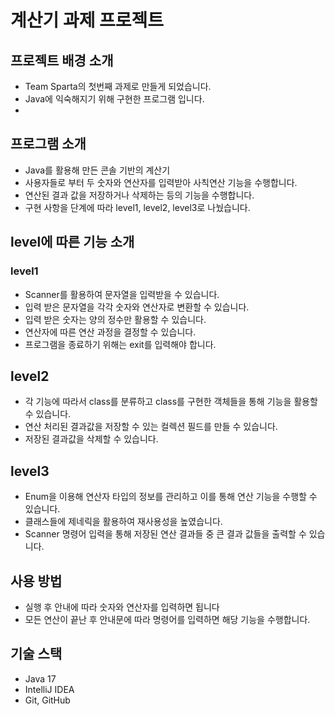 # 계산기 과제 프로젝트
## 프로젝트 배경 소개
- Team Sparta의 첫번째 과제로 만들게 되었습니다.
- Java에 익숙해지기 위해 구현한 프로그램 입니다.
- 
## 프로그램 소개
- Java를 활용해 만든 콘솔 기반의 계산기
- 사용자들로 부터 두 숫자와 연산자를 입력받아 사칙연산 기능을 수행합니다.
- 연산된 결과 값을 저장하거나 삭제하는 등의 기능을 수행합니다.
- 구현 사항을 단계에 따라 level1, level2, level3로 나눴습니다.

## level에 따른 기능 소개
### level1
- Scanner를 활용하여 문자열을 입력받을 수 있습니다.
- 입력 받은 문자열을 각각 숫자와 연산자로 변환할 수 있습니다.
- 입력 받은 숫자는 양의 정수만 활용할 수 있습니다.
- 연산자에 따른 연산 과정을 결정할 수 있습니다.
- 프로그램을 종료하기 위해는 exit를 입력해야 합니다.

## level2
- 각 기능에 따라서 class를 분류하고 class를 구현한 객체들을 통해 기능을 활용할 수 있습니다.
- 연산 처리된 결과값을 저장할 수 있는 컬렉션 필드를 만들 수 있습니다.
- 저장된 결과값을 삭제할 수 있습니다.

## level3
- Enum을 이용해 연산자 타입의 정보를 관리하고 이를 통해 연산 기능을 수행할 수 있습니다.
- 클래스들에 제네릭을 활용하여 재사용성을 높였습니다.
- Scanner 명령어 입력을 통해 저장된 연산 결과들 중 큰 결과 값들을 출력할 수 있습니다.

## 사용 방법
- 실행 후 안내에 따라 숫자와 연산자를 입력하면 됩니다
- 모든 연산이 끝난 후 안내문에 따라 명령어를 입력하면 해당 기능을 수행합니다.

## 기술 스택
- Java 17
- IntelliJ IDEA
- Git, GitHub
